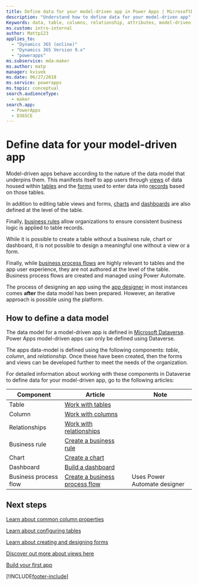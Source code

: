 ```yaml
---
title: Define data for your model-driven app in Power Apps | MicrosoftDocs
description: "Understand how to define data for your model-driven app"
Keywords: data, table, columns, relationship, attributes, model-driven app
ms.custom: intro-internal
author: Mattp123
applies_to: 
  - "Dynamics 365 (online)"
  - "Dynamics 365 Version 9.x"
  - "powerapps"
ms.subservice: mda-maker
ms.author: matp
manager: kvivek
ms.date: 06/27/2018
ms.service: powerapps
ms.topic: conceptual
search.audienceType: 
  - maker
search.app: 
  - PowerApps
  - D365CE
---
```


# Define data for your model-driven app

Model-driven apps behave according to the nature of the data model that underpins them. This manifests itself to app users through [views](model-driven-app-glossary.md#view) of data housed within [tables](model-driven-app-glossary.md#table) and the [forms](model-driven-app-glossary.md#form) used to enter data into [records](model-driven-app-glossary.md#record) based on those tables.

In addition to editing table views and forms, [charts](model-driven-app-glossary.md#chart) and [dashboards](model-driven-app-glossary.md#dashboard) are also defined at the level of the table.

Finally, [business rules](model-driven-app-glossary.md#business-rule) allow organizations to ensure consistent business logic is applied to table records.

While it is possible to create a table without a business rule, chart or dashboard, it is not possible to design a meaningful one without a view or a form.

Finally, while [business process flows](model-driven-app-glossary.md#business-process-flow) are highly relevant to tables and the app user experience, they are not authored at the level of the table. Business process flows are created and managed using Power Automate.

The process of designing an app using the [app designer](model-driven-app-glossary.md#app-designer) in most instances comes **after** the data model has been prepared. However, an iterative approach is possible using the platform.

## How to define a data model

The data model for a model-driven app is defined in [Microsoft Dataverse](../data-platform/data-platform-intro.md). Power Apps model-driven apps can only be defined using Dataverse.

The apps data-model is defined using the following components: *table*, *column*, and *relationship*.  Once these have been created, then the forms and views can be developed further to meet the needs of the organization.

For detailed information about working with these components in Dataverse to define data for your model-driven app, go to the following articles:

|Component |Article|Note|
|-----|----|-----|
|Table| [Work with tables](../data-platform/entity-overview.md)|
|Column| [Work with columns](../data-platform/fields-overview.md)|
|Relationships| [Work with relationships](../data-platform/relationships-overview.md)|
|Business rule| [Create a business rule](create-business-rules-recommendations-apply-logic-form.md)
|Chart| [Create a chart](add-chart-to-form.md)
|Dashboard| [Build a dashboard](create-edit-dashboards.md)
|Business process flow|[Create a business process flow](/power-automate/create-business-process-flow)|Uses Power Automate designer|

## Next steps

[Learn about common column properties](../../maker/model-driven-apps/common-field-properties-legacy.md)

[Learn about configuring tables](../../maker/data-platform/entity-overview.md)

[Learn about creating and designing forms](../../maker/model-driven-apps/create-design-forms.md)

[Discover out more about views here](../../maker/model-driven-apps/create-edit-views.md)

[Build your first app](app-building-steps.md)

[!INCLUDE[footer-include](../../includes/footer-banner.md)]